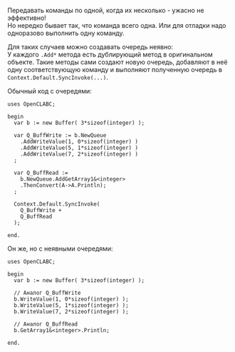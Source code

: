 


Передавать команды по одной, когда их несколько - ужасно не эффективно!\
Но нередко бывает так, что команда всего одна. Или для отладки надо одноразово выполнить одну команду.

Для таких случаев можно создавать очередь неявно:\
У каждого `.Add*` метода есть дублирующий метод в оригинальном объекте. Такие методы сами создают
новую очередь, добавляют в неё одну соответствующую команду и выполняют полученную очередь в `Context.Default.SyncInvoke(...)`.

Обычный код с очередями:
```
uses OpenCLABC;

begin
  var b := new Buffer( 3*sizeof(integer) );
  
  var Q_BuffWrite := b.NewQueue
    .AddWriteValue(1, 0*sizeof(integer) )
    .AddWriteValue(5, 1*sizeof(integer) )
    .AddWriteValue(7, 2*sizeof(integer) )
  ;
  
  var Q_BuffRead :=
    b.NewQueue.AddGetArray1&<integer>
    .ThenConvert(A->A.Println);
  ;
  
  Context.Default.SyncInvoke(
    Q_BuffWrite +
    Q_BuffRead
  );
  
end.
```
Он же, но с неявными очередями:
```
uses OpenCLABC;

begin
  var b := new Buffer( 3*sizeof(integer) );
  
  // Аналог Q_BuffWrite
  b.WriteValue(1, 0*sizeof(integer) );
  b.WriteValue(5, 1*sizeof(integer) );
  b.WriteValue(7, 2*sizeof(integer) );
  
  // Аналог Q_BuffRead
  b.GetArray1&<integer>.Println;
  
end.
```


